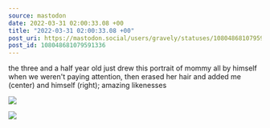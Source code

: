 ```yaml
---
source: mastodon
date: 2022-03-31 02:00:33.08 +00
title: "2022-03-31 02:00:33.08 +00"
post_uri: https://mastodon.social/users/gravely/statuses/108048681079591336
post_id: 108048681079591336
---
```

the three and a half year old just drew this portrait of mommy all by himself when we weren't paying attention, then erased her hair and added me (center) and himself (right); amazing likenesses


![](/images/108048680678860435.jpg)

![](/images/108048680912941911.jpg)


